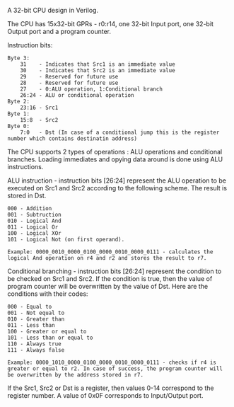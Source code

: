 A 32-bit CPU design in Verilog.

The CPU has 15x32-bit GPRs - r0:r14, one 32-bit Input port, one 32-bit Output port and a program counter.

Instruction bits:

    Byte 3:
        31    - Indicates that Src1 is an immediate value
        30    - Indicates that Src2 is an immediate value
        29    - Reserved for future use
        28    - Reserved for future use
        27    - 0:ALU operation, 1:Conditional branch
        26:24 - ALU or conditional operation
    Byte 2:
        23:16 - Src1
    Byte 1:
        15:8  - Src2
    Byte 0:
        7:0   - Dst (In case of a conditional jump this is the register number which contains destinatin address)

The CPU supports 2 types of operations : ALU operations and conditional branches. Loading immediates and opying data around is done using ALU instructions.

ALU instruction - instruction bits [26:24] represent the ALU operation to be executed on Src1 and Src2 according to the following scheme. The result is stored in Dst.

    000 - Addition
    001 - Subtruction
    010 - Logical And
    011 - Logical Or
    100 - Logical XOr
    101 - Logical Not (on first operand).

    Example: 0000_0010_0000_0100_0000_0010_0000_0111 - calculates the logical And operation on r4 and r2 and stores the result to r7.

Conditional branching - instruction bits [26:24] represent the condition to be checked on Src1 and Src2. If the condition is true, then the value of program counter will be overwritten by the value of Dst. Here are the conditions with their codes:

    000 - Equal to 
    001 - Not equal to 
    010 - Greater than 
    011 - Less than 
    100 - Greater or equal to 
    101 - Less than or equal to 
    110 - Always true
    111 - Always false

    Example: 0000_1010_0000_0100_0000_0010_0000_0111 - checks if r4 is greater or equal to r2. In case of success, the program counter will be overwritten by the address stored in r7.

If the Src1, Src2 or Dst is a register, then values 0-14 correspond to the register number. A value of 0x0F corresponds to Input/Output port. 
